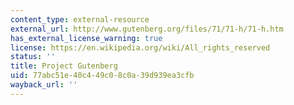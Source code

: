 ```yaml
---
content_type: external-resource
external_url: http://www.gutenberg.org/files/71/71-h/71-h.htm
has_external_license_warning: true
license: https://en.wikipedia.org/wiki/All_rights_reserved
status: ''
title: Project Gutenberg
uid: 77abc51e-40c4-49c0-8c0a-39d939ea3cfb
wayback_url: ''
---
```

